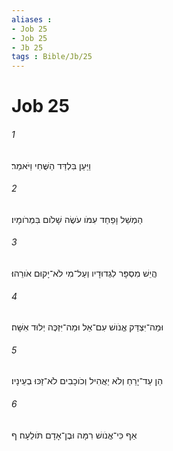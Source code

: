 ```yaml
---
aliases : 
- Job 25
- Job 25
- Jb 25
tags : Bible/Jb/25
---
```


# Job 25

###### 1
וַיַּעַן בִּלְדַּד הַשֻּׁחִי וַיֹּאמַר׃
###### 2
הַמְשֵׁל וָפַחַד עִמֹּו עֹשֶׂה שָׁלֹום בִּמְרֹומָיו׃
###### 3
הֲיֵשׁ מִסְפָּר לִגְדוּדָיו וְעַל־מִי לֹא־יָקוּם אֹורֵהוּ׃
###### 4
וּמַה־יִּצְדַּק אֱנֹושׁ עִם־אֵל וּמַה־יִּזְכֶּה יְלוּד אִשָּׁה׃
###### 5
הֵן עַד־יָרֵחַ וְלֹא יַאֲהִיל וְכֹוכָבִים לֹא־זַכּוּ בְעֵינָיו׃
###### 6
אַף כִּי־אֱנֹושׁ רִמָּה וּבֶן־אָדָם תֹּולֵעָה׃ ף
